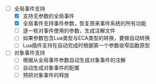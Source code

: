 - [ ] 全局事件支持
  - [x] 支持无参数的全局事件
  - [x] 全局事件支持事件参数，恢复原来事件系统的所有功能
  - [ ] 逐一核对事件使用的参数，生成注解文件
  - [ ] 如果参数包含Lua类型与ECA类型的转换，要做自动转换
  - [ ] Lua插件支持在自动完成时根据第一个参数收窄函数原型
- [ ] 对象事件支持
  - [ ] 根据从全局事件参数自动生成对象事件的注解
  - [ ] 自动生成对象事件的配置
  - [ ] 预研对象事件的释放
